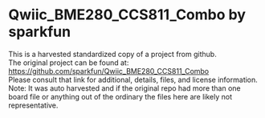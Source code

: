 
# Qwiic_BME280_CCS811_Combo by sparkfun  
This is a harvested standardized copy of a project from github.  
The original project can be found at:  
https://github.com/sparkfun/Qwiic_BME280_CCS811_Combo  
Please consult that link for additional, details, files, and license information.  
Note: It was auto harvested and if the original repo had more than one board file or anything out of the ordinary the files here are likely not representative.  
    